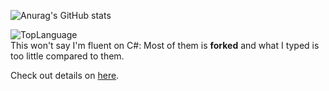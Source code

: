 ![Anurag's GitHub stats](https://github-readme-stats.vercel.app/api?username=JeonDohyeon&show_icons=true&theme=radical)

![TopLanguage](https://github-readme-stats.vercel.app/api/top-langs/?username=JeonDohyeon&langs_count=8&layout=compact&theme=radical")  
This won't say I'm fluent on C#: Most of them is **forked** and what I typed is too little compared to them.

Check out details on [here](https://jeondohyeon.github.io/JeonDohyeon/).